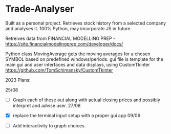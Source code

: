 # Trade-Analyser

Built as a personal project. Retrieves stock history from a selected company and analyses it. 100% Python, may incorporate JS in future. 

Retreives data from FINANCIAL MODELLING PREP -
    https://site.financialmodelingprep.com/developer/docs/

Python class MovingAverage gets the moving averages for a chosen SYMBOL based on predefined windows/periods. gui file is template for the main gui and user interfaces and data displays, using CustomTkinter https://github.com/TomSchimansky/CustomTkinter


2023 Plans: 

25/08
- [ ] Graph each of these out along with actual closing prices and possibly interpret and advise user. 
27/08
- [x] replace the terminal input setup with a proper gui app
09/06
- [ ] Add interactivity to graph choices. 



